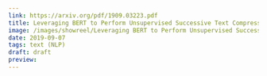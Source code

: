 ```yaml
---
link: https://arxiv.org/pdf/1909.03223.pdf
title: Leveraging BERT to Perform Unsupervised Successive Text Compression
image: /images/showreel/Leveraging BERT to Perform Unsupervised Successive Text Compression.jpg
date: 2019-09-07
tags: text (NLP)
draft: draft
preview:
---
```



